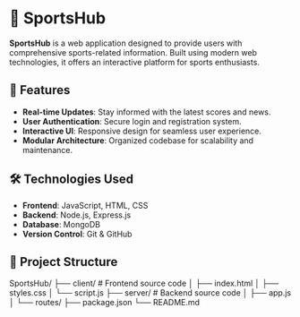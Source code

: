 # 🏀 SportsHub

**SportsHub** is a web application designed to provide users with comprehensive sports-related information. Built using modern web technologies, it offers an interactive platform for sports enthusiasts.

## 🚀 Features

- **Real-time Updates**: Stay informed with the latest scores and news.
- **User Authentication**: Secure login and registration system.
- **Interactive UI**: Responsive design for seamless user experience.
- **Modular Architecture**: Organized codebase for scalability and maintenance.

## 🛠️ Technologies Used

- **Frontend**: JavaScript, HTML, CSS
- **Backend**: Node.js, Express.js
- **Database**: MongoDB
- **Version Control**: Git & GitHub

## 📁 Project Structure

SportsHub/
├── client/ # Frontend source code
│ ├── index.html
│ ├── styles.css
│ └── script.js
├── server/ # Backend source code
│ ├── app.js
│ └── routes/
├── package.json
└── README.md
